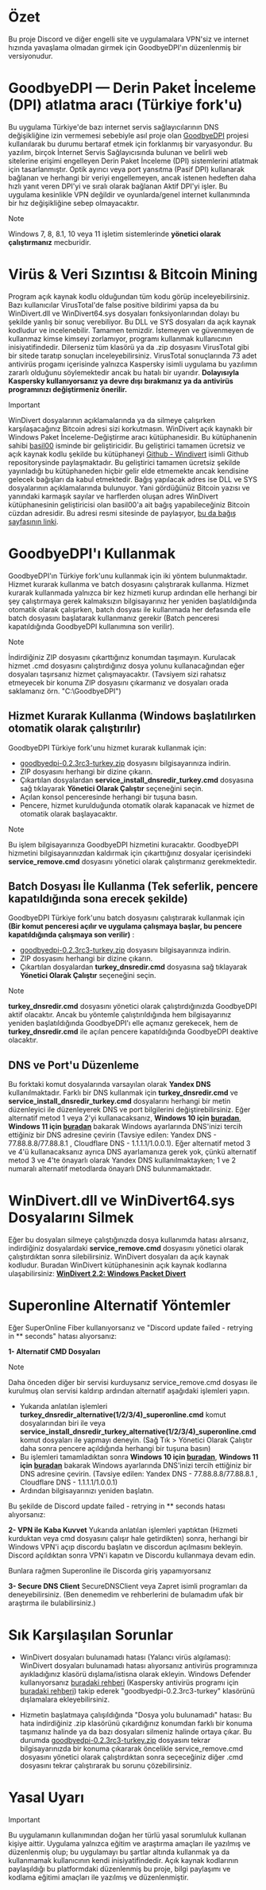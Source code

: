 # Özet​
Bu proje Discord ve diğer engelli site ve uygulamalara VPN'siz ve internet hızında yavaşlama olmadan girmek için GoodbyeDPI'ın düzenlenmiş bir versiyonudur.

# GoodbyeDPI — Derin Paket İnceleme (DPI) atlatma aracı (Türkiye fork'u)
Bu uygulama Türkiye'de bazı internet servis sağlayıcılarının DNS değişikliğine izin vermemesi sebebiyle asıl proje olan [GoodbyeDPI](https://github.com/ValdikSS/GoodbyeDPI) projesi kullanılarak bu durumu bertaraf etmek için forklanmış bir varyasyondur.
Bu yazılım, birçok İnternet Servis Sağlayıcısında bulunan ve belirli web sitelerine erişimi engelleyen Derin Paket İnceleme (DPI) sistemlerini atlatmak için tasarlanmıştır.
Optik ayırıcı veya port yansıtma (Pasif DPI) kullanarak bağlanan ve herhangi bir veriyi engellemeyen, ancak istenen hedeften daha hızlı yanıt veren DPI'yi ve sıralı olarak bağlanan Aktif DPI'yi işler.
Bu uygulama kesinlikle VPN değildir ve oyunlarda/genel internet kullanımında bir hız değişikliğine sebep olmayacaktır.

> [!NOTE]
> Windows 7, 8, 8.1, 10 veya 11 işletim sistemlerinde **yönetici olarak çalıştırmanız** mecburidir.

# Virüs & Veri Sızıntısı & Bitcoin Mining
Program açık kaynak kodlu olduğundan tüm kodu görüp inceleyebilirsiniz. Bazı kullanıcılar VirusTotal'de false positive bildirimi yapsa da bu WinDivert.dll ve WinDivert64.sys dosyaları fonksiyonlarından dolayı bu şekilde yanlış bir sonuç verebiliyor. Bu DLL ve SYS dosyaları da açık kaynak kodludur ve incelenebilir. Tamamen temizdir. İstemeyen ve güvenmeyen de kullanmaz kimse kimseyi zorlamıyor, programı kullanmak kullanıcının inisiyatifindedir.
Dilerseniz tüm klasörü ya da .zip dosyasını VirusTotal gibi bir sitede taratıp sonuçları inceleyebilirsiniz.
VirusTotal sonuçlarında 73 adet antivirüs progamı içerisinde yalnızca Kaspersky isimli uygulama bu yazılımın zararlı olduğunu söylemektedir ancak bu hatalı bir uyarıdır.
**Dolayısıyla Kaspersky kullanıyorsanız ya devre dışı bırakmanız ya da antivirüs programınızı değiştirmeniz önerilir.**
> [!IMPORTANT]
> WinDivert dosyalarının açıklamalarında ya da silmeye çalışırken karşılaşacağınız Bitcoin adresi sizi korkutmasın.
WinDivert açık kaynaklı bir Windows Paket İnceleme-Değiştirme aracı kütüphanesidir. Bu kütüphanenin sahibi [basil00](https://github.com/basil00) isminde bir geliştiricidir. Bu geliştirici tamamen ücretsiz ve açık kaynak kodlu şekilde bu kütüphaneyi [Github - Windivert](https://github.com/basil00/WinDivert) isimli Github repositorysinde paylaşmaktadır.
Bu geliştirici tamamen ücretsiz şekilde yayınladığı bu kütüphaneden hiçbir gelir elde etmemekte ancak kendisine gelecek bağışları da kabul etmektedir. Bağış yapılacak adres ise DLL ve SYS dosyalarının açıklamalarında bulunuyor. Yani gördüğünüz Bitcoin yazısı ve yanındaki karmaşık sayılar ve harflerden oluşan adres WinDivert kütüphanesinin geliştiricisi olan basil00'a ait bağış yapabileceğiniz Bitcoin cüzdan adresidir. Bu adresi resmi sitesinde de paylaşıyor, [bu da bağış sayfasının linki](https://reqrypt.org/donate.html).

# GoodbyeDPI'ı Kullanmak
GoodbyeDPI'ın Türkiye fork'unu kullanmak için iki yöntem bulunmaktadır. Hizmet kurarak kullanma ve batch dosyasını çalıştırarak kullanma. Hizmet kurarak kullanmada yalnızca bir kez hizmeti kurup ardından elle herhangi bir şey çalıştırmaya gerek kalmaksızın bilgisayarınız her yeniden başlatıldığında otomatik olarak çalışırken, batch dosyası ile kullanmada her defasında elle batch dosyasını başlatarak kullanmanız gerekir (Batch penceresi kapatıldığında GoodbyeDPI kullanımına son verilir).
> [!NOTE]
> İndirdiğiniz ZIP dosyasını çıkarttığınız konumdan taşımayın. Kurulacak hizmet .cmd dosyasını çalıştırdığınız dosya yolunu kullanacağından eğer dosyaları taşırsanız hizmet çalışmayacaktır. (Tavsiyem sizi rahatsız etmeyecek bir konuma ZIP dosyasını çıkarmanız ve dosyaları orada saklamanız örn. "C:\GoodbyeDPI\")


## Hizmet Kurarak Kullanma (Windows başlatılırken otomatik olarak çalıştırılır)
GoodbyeDPI Türkiye fork'unu hizmet kurarak kullanmak için:
- [goodbyedpi-0.2.3rc3-turkey.zip](https://github.com/cagritaskn/GoodbyeDPI-Turkey/releases/download/release-0.2.3rc3-turkey/goodbyedpi-0.2.3rc3-turkey.zip) dosyasını bilgisayarınıza indirin. 
- ZIP dosyasını herhangi bir dizine çıkarın.
- Çıkartılan dosyalardan **service_install_dnsredir_turkey.cmd** dosyasına sağ tıklayarak **Yönetici Olarak Çalıştır** seçeneğini seçin.
- Açılan konsol penceresinde herhangi bir tuşuna basın.
- Pencere, hizmet kurulduğunda otomatik olarak kapanacak ve hizmet de otomatik olarak başlayacaktır.
> [!NOTE]
> Bu işlem bilgisayarınıza GoodbyeDPI hizmetini kuracaktır. GoodbyeDPI hizmetini bilgisayarınızdan kaldırmak için çıkarttığınız dosyalar içerisindeki **service_remove.cmd** dosyasını yönetici olarak çalıştırmanız gerekmektedir.


## Batch Dosyası İle Kullanma (Tek seferlik, pencere kapatıldığında sona erecek şekilde)
GoodbyeDPI Türkiye fork'unu batch dosyasını çalıştırarak kullanmak için **(Bir komut penceresi açılır ve uygulama çalışmaya başlar, bu pencere kapatıldığında çalışmaya son verilir)** :
- [goodbyedpi-0.2.3rc3-turkey.zip](https://github.com/cagritaskn/GoodbyeDPI-Turkey/releases/download/release-0.2.3rc3-turkey/goodbyedpi-0.2.3rc3-turkey.zip) dosyasını bilgisayarınıza indirin. 
- ZIP dosyasını herhangi bir dizine çıkarın.
- Çıkartılan dosyalardan **turkey_dnsredir.cmd** dosyasına sağ tıklayarak **Yönetici Olarak Çalıştır** seçeneğini seçin.
> [!NOTE]
> **turkey_dnsredir.cmd** dosyasını yönetici olarak çalıştırdığınızda GoodbyeDPI aktif olacaktır. Ancak bu yöntemle çalıştırıldığında hem bilgisayarınız yeniden başlatıldığında GoodbyeDPI'ı elle açmanız gerekecek, hem de **turkey_dnsredir.cmd** ile açılan pencere kapatıldığında GoodbyeDPI deaktive olacaktır.

## DNS ve Port'u Düzenleme
Bu forktaki komut dosyalarında varsayılan olarak **Yandex DNS** kullanılmaktadır. Farklı bir DNS kullanmak için **turkey_dnsredir.cmd** ve **service_install_dnsredir_turkey.cmd** dosyalarını herhangi bir metin düzenleyici ile düzenleyerek DNS ve port bilgilerini değiştirebilirsiniz. Eğer alternatif metod 1 veya 2'yi kullanacaksanız, **Windows 10 için [buradan](https://www.ipsorgu.com/windows_10_dns_degistirme.php)**, **Windows 11 için [buradan](https://www.ipsorgu.com/windows_11_dns_degistirme.php)** bakarak Windows ayarlarında DNS'inizi tercih ettiğiniz bir DNS adresine çevirin (Tavsiye edilen: Yandex DNS - 77.88.8.8/77.88.8.1 , Cloudflare DNS - 1.1.1.1/1.0.0.1). Eğer alternatif metod 3 ve 4'ü kullanacaksanız ayrıca DNS ayarlamanıza gerek yok, çünkü alternatif metod 3 ve 4'te önayarlı olarak Yandex DNS kullanılmaktayken; 1 ve 2 numaralı alternatif metodlarda önayarlı DNS bulunmamaktadır.

# WinDivert.dll ve WinDivert64.sys Dosyalarını Silmek​
Eğer bu dosyaları silmeye çalıştığınızda dosya kullanımda hatası alırsanız, indirdiğiniz dosyalardaki **service_remove.cmd** dosyasını yönetici olarak çalıştırdıktan sonra silebilirsiniz.
WinDivert dosyaları da açık kaynak kodludur.
Buradan WinDivert kütüphanesinin açık kaynak kodlarına ulaşabilirsiniz:
**[WinDivert 2.2: Windows Packet Divert](https://github.com/basil00/WinDivert)**

# Superonline Alternatif Yöntemler
Eğer SuperOnline Fiber kullanıyorsanız ve "Discord update failed - retrying in ** seconds" hatası alıyorsanız:

**1- Alternatif CMD Dosyaları**
> [!NOTE]
> Daha önceden diğer bir servisi kurduysanız service_remove.cmd dosyası ile kurulmuş olan servisi kaldırıp ardından alternatif aşağıdaki işlemleri yapın.
- Yukarıda anlatılan işlemleri **turkey_dnsredir_alternative(1/2/3/4)_superonline.cmd**
komut dosyalarından biri ile veya
**service_install_dnsredir_turkey_alternative(1/2/3/4)_superonline.cmd**
komut dosyaları ile yapmayı deneyin. (Sağ Tık > Yönetici Olarak Çalıştır daha sonra pencere açıldığında herhangi bir tuşuna basın)
- Bu işlemleri tamamladıktan sonra **Windows 10 için [buradan](https://www.ipsorgu.com/windows_10_dns_degistirme.php)**, **Windows 11 için [buradan](https://www.ipsorgu.com/windows_11_dns_degistirme.php)** bakarak Windows ayarlarında DNS'inizi tercih ettiğiniz bir DNS adresine çevirin. (Tavsiye edilen: Yandex DNS - 77.88.8.8/77.88.8.1 , Cloudflare DNS - 1.1.1.1/1.0.0.1)
- Ardından bilgisayarınızı yeniden başlatın.

Bu şekilde de Discord update failed - retrying in ** seconds hatası alıyorsanız:

**2- VPN ile Kaba Kuvvet**
Yukarıda anlatılan işlemleri yaptıktan (Hizmeti kurduktan veya cmd dosyasını çalışır hale getirdikten) sonra, herhangi bir Windows VPN'i açıp discordu başlatın ve discordun açılmasını bekleyin. Discord açıldıktan sonra VPN'i kapatın ve Discordu kullanmaya devam edin.

Bunlara rağmen Superonline ile Discorda giriş yapamıyorsanız

**3- Secure DNS Client**
SecureDNSClient veya Zapret isimli programları da deneyebilirsiniz. (Ben denemedim ve rehberlerini de bulamadım ufak bir araştırma ile bulabilirsiniz.)

# Sık Karşılaşılan Sorunlar

- WinDivert dosyaları bulunamadı hatası (Yalancı virüs algılaması):
WinDivert dosyaları bulunamadı hatası alıyorsanız antivirüs programınıza ayıkladığınız klasörü dışlama/istisna olarak ekleyin. Windows Defender kullanıyorsanız [buradaki rehberi](https://support.microsoft.com/tr-tr/windows/windows-g%C3%BCvenli%C4%9Fi-ne-d%C4%B1%C5%9Flama-ekleme-811816c0-4dfd-af4a-47e4-c301afe13b26) (Kaspersky antivirüs programı için [buradaki rehberi](https://support.kaspersky.com/ksos/8.5/tr-TR/227390.htm)) takip ederek "goodbyedpi-0.2.3rc3-turkey" klasörünü dışlamalara ekleyebilirsiniz.

- Hizmetin başlatmaya çalışıldığında "Dosya yolu bulunamadı" hatası:
Bu hata indirdiğiniz .zip klasörünü çıkardığınız konumdan farklı bir konuma taşımanız halinde ya da bazı dosyaları silmeniz halinde ortaya çıkar. Bu durumda [goodbyedpi-0.2.3rc3-turkey.zip](https://github.com/cagritaskn/GoodbyeDPI-Turkey/releases/download/release-0.2.3rc3-turkey/goodbyedpi-0.2.3rc3-turkey.zip) dosyasını tekrar bilgisayarınızda bir konuma çıkararak öncelikle service_remove.cmd dosyasını yönetici olarak çalıştırdıktan sonra seçeceğiniz diğer .cmd dosyasını tekrar çalıştırarak bu sorunu çözebilirsiniz.

# Yasal Uyarı
> [!IMPORTANT]
> Bu uygulamanın kullanımından doğan her türlü yasal sorumluluk kullanan kişiye aittir. Uygulama yalnızca eğitim ve araştırma amaçları ile yazılmış ve düzenlenmiş olup; bu uygulamayı bu şartlar altında kullanmak ya da kullanmamak kullanıcının kendi inisiyatifindedir. Açık kaynak kodlarının paylaşıldığı bu platformdaki düzenlenmiş bu proje, bilgi paylaşımı ve kodlama eğitimi amaçları ile yazılmış ve düzenlenmiştir.
